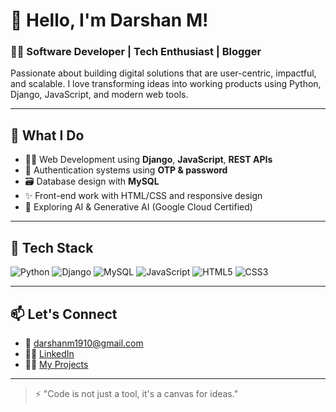 # 👋 Hello, I'm Darshan M!

### 🧑‍💻 Software Developer | Tech Enthusiast | Blogger  
Passionate about building digital solutions that are user-centric, impactful, and scalable. I love transforming ideas into working products using Python, Django, JavaScript, and modern web tools.

---

## 💼 What I Do

- 👨‍💻 Web Development using **Django**, **JavaScript**, **REST APIs**
- 🔐 Authentication systems using **OTP & password**
- 🗃️ Database design with **MySQL**
- ✨ Front-end work with HTML/CSS and responsive design
- 🧠 Exploring AI & Generative AI (Google Cloud Certified)

---

## 🧰 Tech Stack

![Python](https://img.shields.io/badge/Python-3776AB?style=flat&logo=python&logoColor=white)
![Django](https://img.shields.io/badge/Django-092E20?style=flat&logo=django&logoColor=white)
![MySQL](https://img.shields.io/badge/MySQL-4479A1?style=flat&logo=mysql&logoColor=white)
![JavaScript](https://img.shields.io/badge/JavaScript-F7DF1E?style=flat&logo=javascript&logoColor=black)
![HTML5](https://img.shields.io/badge/HTML5-E34F26?style=flat&logo=html5&logoColor=white)
![CSS3](https://img.shields.io/badge/CSS3-1572B6?style=flat&logo=css3&logoColor=white)

---

## 📫 Let's Connect

- 📧 [darshanm1910@gmail.com](mailto:darshanm1910@gmail.com)
- 🧑‍💼 [LinkedIn](https://www.linkedin.com/in/your-link)
- 🧑‍💻 [My Projects](https://github.com/yourusername?tab=repositories)

---

> ⚡ "Code is not just a tool, it's a canvas for ideas."


